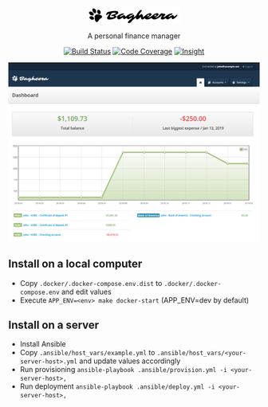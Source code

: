 <p align="center">
    <img src="./assets/img/logo-dark.png" alt="Bagheera"/>
    <p align="center">A personal finance manager</p>
    <p align="center">
        <a href="https://circleci.com/gh/krevindiou/bagheera"><img src="https://circleci.com/gh/krevindiou/bagheera.svg?style=shield&circle-token=ae40e8d08da059696a0daf8b6be59116d7beca4f" alt="Build Status"/></a>
        <a href="https://codecov.io/gh/krevindiou/bagheera"><img src="https://codecov.io/gh/krevindiou/bagheera/branch/master/graph/badge.svg" alt="Code Coverage"/></a>
        <a href="https://insight.symfony.com/projects/16f13cc4-0bf7-41a3-a764-47cfef31af40"><img src="https://insight.symfony.com/projects/16f13cc4-0bf7-41a3-a764-47cfef31af40/mini.svg" alt="Insight"/></a>
    </p>
</p>

![screenshot-dashboard](./assets/img/screenshot-dashboard.png)

## Install on a local computer
- Copy `.docker/.docker-compose.env.dist` to `.docker/.docker-compose.env` and edit values
- Execute `APP_ENV=<env> make docker-start` (APP_ENV=dev by default)

## Install on a server
- Install Ansible
- Copy `.ansible/host_vars/example.yml` to `.ansible/host_vars/<your-server-host>.yml` and update values accordingly
- Run provisioning `ansible-playbook .ansible/provision.yml -i <your-server-host>,`
- Run deployment `ansible-playbook .ansible/deploy.yml -i <your-server-host>,`
